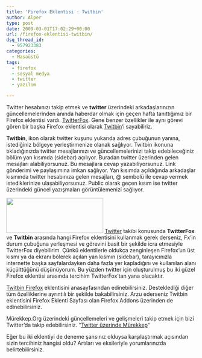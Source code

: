 ```yaml
---
title: 'Firefox Eklentisi : Twitbin'
author: Alper
type: post
date: 2009-03-01T17:02:29+00:00
url: /firefox-eklentisi-twitbin/
dsq_thread_id:
  - 957923383
categories:
  - Masaüstü
tags:
  - firefox
  - sosyal medya
  - twitter
  - yazılım

---
```

Twitter hesabınızı takip etmek ve **twitter** üzerindeki arkadaşlarınızın güncellemelerinden anında haberdar olmak için geçen hafta tanıttığımız bir Firefox eklentisi vardı. [TwitterFox][1]. Gene benzer özellikler ile aynı görevi gören bir başka Firefox eklentisi olarak [Twitbin][2]&#8216;i sayabiliriz. 

**Twitbin**, ikon olarak twitter kuşunu yukarıda adres çubuğunun yanına, istediğiniz bölgeye yerleştirmenize olanak sağlıyor. Twitbin ikonuna tıkladığınızda twitter mesajlarınızı ve güncellemelerinizi takip edebileceğiniz bölüm yan kısımda (sidebar) açılıyor. Buradan twitter üzerinden gelen mesajları alabiliyorsunuz. Bu mesajlara cevap yazabiliyorsunuz. Link gönderimi ve paylaşımına imkan sağlıyor. Yan kısımda açıldığında arkadaşlar kısmında twitter hesabınıza gelen mesajları, @ sembolü ile cevap vermek istediklerinize ulaşabiliyorsunuz. Public olarak geçen kısım ise twitter üzerindeki güncel yazışmaları görüntülemenizi sağlıyor. <!--more-->

<img alt="" src="http://www.twitbin.com/img/logo.jpg" title="Twitterbin" class="alignright" width="257" height="93" /> [Twitter][3] takibi konusunda **TwitterFox** ve **Twitbin** arasında hangi Firefox eklentisini kullanmak gerek derseniz, Fx&#8217;in durum çubuğuna yerleşmesi ve görevini basit bir şekilde icra etmesiyle TwitterFox diyebilirim. Çünkü eklentilerle oldukça zenginleşen Firefox&#8217;un üst kısmı ya da ekranı bölerek açılan yan kısmın (sidebar), tarayıcınızla internette başka sayfalardayken daha fazla yer kapladığını ve kullanılan alanı küçülttüğünü düşünüyorum. Bu yüzden twitter için oluşturulmuş bu iki güzel Firefox eklentisi arasında tercihim TwitterFox&#8217;tan yana olacaktır. 

<a href="http://www.twitbin.com/" target="_blank">Twitbin Firefox</a> eklentisini anasayfasından edinebilirsiniz. Desteklediği diğer tüm özelliklerine ayrıntılı bir şekilde bakabilirsiniz. Arzu ederseniz Twitbin eklentisini Firefox Eklenti Sayfası olan Firefox Addons üzerinden de edinebilirsiniz.

Mürekkep.Org üzerindeki güncellemeleri ve gelişmeleri takip etmek için bizi Twitter’da takip edebilirsiniz. “<a href="http://twitter.com/murekkep" target="_blank">Twitter üzerinde Mürekkep</a>“

Eğer bu iki eklentiyi de deneme şansınız olduysa karşılaştırmak açısından sizin tercihiniz hangisi oldu? Artıları ve eksileriyle yorumlarınızda belirtebilirsiniz.

 [1]: https://www.murekkep.org/firefox-eklentisi-twitterfox-1278
 [2]: http://www.twitbin.com/
 [3]: http://twitter.com